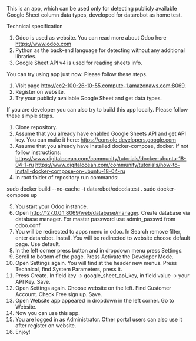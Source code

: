 This is an app, which can be used only for detecting publicly available Google Sheet column data types, developed for datarobot as home test.

Technical specification

1. Odoo is used as website. You can read more about Odoo here https://www.odoo.com
2. Python as the back-end language for detecting without any additional libraries.
3. Google Sheet API v4 is used for reading sheets info.

You can try using app just now. Please follow these steps.

1. Visit page http://ec2-100-26-10-55.compute-1.amazonaws.com:8069.
2. Register on website.
3. Try your publicly available Google Sheet and get data types.

If you are developer you can also try to build this app locally. Please follow these simple steps.

1. Clone repository.
2. Assume that you already have enabled Google Sheets API and get API key. You can make it here: https://console.developers.google.com
3. Assume that you already have installed docker-compose, docker.
If not follow instructions: https://www.digitalocean.com/community/tutorials/docker-ubuntu-18-04-1-ru
 https://www.digitalocean.com/community/tutorials/how-to-install-docker-compose-on-ubuntu-18-04-ru
4. In root folder of repository run commands:

sudo docker build --no-cache -t datarobot/odoo:latest .
sudo docker-compose up

5. You start your Odoo instance.
6. Open http://127.0.0.1:8069/web/database/manager. Create database via database manager. For master password use admin_passwd from odoo.conf
7. You will be redirected to apps menu in odoo. In Search remove filter, enter datarobot. Install.
You will be redirected to website choose default page. Use default.
8. In the left corner press button and in dropdown menu press Settings.
9. Scroll to bottom of the page. Press Activate the Developer Mode.
10. Open Settings again. You will find at the header new menus. Press Technical, find System Parameters, press it.
11. Press Create. In field key -> google_sheet_api_key, in field value -> your API Key. Save.
12. Open Settings again. Choose website on the left. Find Customer Account. Check Free sign up. Save.
13. Open Website app appeared in dropdown in the left corner. Go to Website.
14. Now you can use this app.
15. You are logged in as Administrator. Other portal users can also use it after register on website.
16. Enjoy!